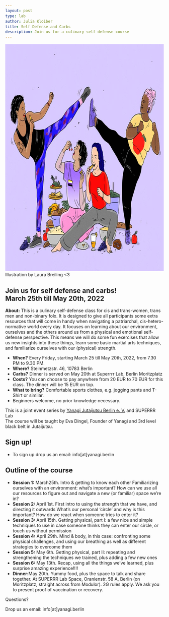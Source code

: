 ```yaml
---
layout: post
type: lab
author: Julia Kloiber
title: Self Defense and Carbs
description: Join us for a culinary self defense course
---
```

<img src="/assets/img/blog/selfdefense.jpg" alt="Illustration of people practicing self defense and eating carbs" width="1000" height="720">
Illustration by Laura Breiling <3

<p><h2> Join us for self defense and carbs! <br>March 25th till May 20th, 2022</h2></p>
<p><b>About:</b> This is a culinary self-defense class for cis and trans-women, trans men and non-binary folx. It is designed to give all participants some extra resources that will come in handy when navigating a patriarchal, cis-hetero-normative world every day. It focuses on learning about our environment, ourselves and the others around us from a physical and emotional self-defense perspective. This means we will do some fun exercises that allow us new insights into these things, learn some basic martial arts techniques, and familiarize ourselves with our (physical) strength.</p>

<ul>
  <li><b>When?</b> Every Friday, starting March 25 till May 20th, 2022, from 7.30 PM to 9.30 PM.</li>
  <li><b>Where?</b> Steinmetzstr. 46, 10783 Berlin</li>
  <li><b>Carbs?</b> Dinner is served on May 20th at Superrrr Lab, Berlin Moritzplatz</li>
  <li><b>Costs?</b> You can choose to pay anywhere from 20 EUR to 70 EUR for this class. The dinner will be 15 EUR on top.</li>
  <li><b>What to bring?</b> Comfortable sports clothes, e.g. jogging pants and T-Shirt or similar.</li>
  <li>Beginners welcome, no prior knowledge necessary.</li>
</ul>


<p>This is a joint event series by <a href="https://yanagi.berlin">Yanagi Jutaijutsu Berlin e. V.</a> and SUPERRR Lab<br>
The course will be taught by Eva Dingel, Founder of Yanagi and 3rd level black belt in Jutaijutsu.</p>
<p><h2>Sign up!</h2></p><ul><li><p>To sign up drop us an email: info[at]yanagi.berlin</p></li></ul>


<p><h2>Outline of the course</h2></p>
<ul>
<li><b>Session 1:</b> March25th. Intro & getting to know each other
Familiarizing ourselves with an environment: what’s important? How can we use all our resources to figure out and navigate a new (or familiar) space we’re in?</li>
<li><b>Session 2:</b> April 1st. First intro to using the strength that we have, and directing it outwards
What’s our personal ‘circle’ and why is this important? How do we react when someone tries to enter it?</li>
<li><b>Session 3:</b> April 15th. Getting physical, part I: a few nice and simple techniques to use in case someone thinks they can enter our circle, or touch us without permission</li>
<li><b>Session 4:</b> April 29th. Mind & body, in this case: confronting some physical challenges, and using our breathing as well as different strategies to overcome them</li>
<li><b>Session 5:</b> May 6th. Getting physical, part II: repeating and strengthening the techniques we trained, plus adding a few new ones</li>
<li><b>Session 6:</b> May 13th. Recap, using all the things we’ve learned, plus surprise amazing experience!!!!</li>
<li><b>Dinner:</b>May 20th. Yummy food, plus the space to talk and share together. At SUPERRR Lab Space, Oranienstr. 58 A, Berlin (on Moritzplatz, straight across from Modulor). 2G rules apply. We ask you to present proof of vaccination or recovery.</li>
 </ul>
 
 <p>Questions?</p> Drop us an email: info[at]yanagi.berlin

 
